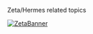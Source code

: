 Zeta/Hermes related topics

<a href="https://zetaseek.com">![ZetaBanner](https://github.com/uniqpath/info/raw/master/assets/img/zeta_banner.png)</a>

